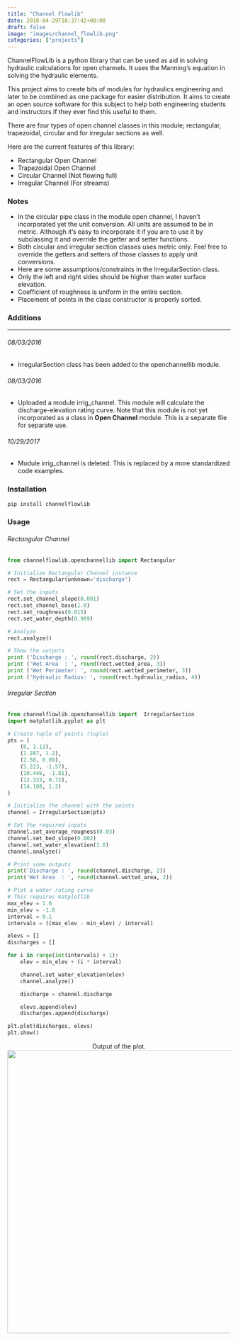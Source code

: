 ```yaml
---
title: "Channel Flowlib"
date: 2018-04-29T10:37:42+08:00
draft: false
image: "images/channel_flowlib.png"
categories: ["projects"]
---
```

ChannelFlowLib is a python library that can be used as aid in solving hydraulic calculations for open channels. It uses the Manning’s equation in solving the hydraulic elements.

This project aims to create bits of modules for hydraulics engineering and later to be combined as one package for easier distribution. It aims to create an open source software for this subject to help both engineering students and instructors if they ever find this useful to them.

There are four types of open channel classes in this module; rectangular, trapezoidal, circular and for irregular sections as well.

Here are the current features of this library:

- Rectangular Open Channel
- Trapezoidal Open Channel
- Circular Channel (Not flowing full)
- Irregular Channel (For streams)

### Notes
- In the circular pipe class in the module open channel, I haven’t incorporated yet the unit conversion. All units are assumed to be in metric. Although it’s easy to incorporate it if you are to use it by subclassing it and override the getter and setter functions.
- Both circular and irregular section classes uses metric only. Feel free to override the getters and setters of those classes to apply unit conversions.
- Here are some assumptions/constraints in the IrregularSection class.
 - Only the left and right sides should be higher than water surface elevation.
 - Coefficient of roughness is uniform in the entire section.
 - Placement of points in the class constructor is properly sorted.

### Additions
---
###### 08/03/2016
- IrregularSection class has been added to the openchannellib module.

###### 08/03/2016
- Uploaded a module irrig_channel. This module will calculate the discharge-elevation rating curve. Note that this module is not yet incorporated as a class in **Open Channel** module. This is a separate file for separate use.

###### 10/29/2017
- Module irrig_channel is deleted. This is replaced by a more standardized code examples.

### Installation
```python
pip install channelflowlib
```

### Usage
###### Rectangular Channel
```python
from channelflowlib.openchannellib import Rectangular

# Initialize Rectangular Channel instance
rect = Rectangular(unknown='discharge')

# Set the inputs
rect.set_channel_slope(0.001)
rect.set_channel_base(1.0)
rect.set_roughness(0.015)
rect.set_water_depth(0.989)

# Analyze
rect.analyze()

# Show the outputs
print ('Discharge : ', round(rect.discharge, 2))
print ('Wet Area  : ', round(rect.wetted_area, 3))
print ('Wet Perimeter: ', round(rect.wetted_perimeter, 3))
print ('Hydraulic Radius: ', round(rect.hydraulic_radius, 4))
```

###### Irregular Section
```python
from channelflowlib.openchannellib import  IrregularSection
import matplotlib.pyplot as plt

# Create tuple of points (tuple)
pts = (
    (0, 1.13),
    (1.287, 1.2),
    (2.58, 0.09),
    (5.223, -1.57),
    (10.446, -1.81),
    (12.333, 0.72),
    (14.188, 1.2)
)

# Initialize the channel with the points
channel = IrregularSection(pts)

# Set the required inputs
channel.set_average_rougness(0.03)
channel.set_bed_slope(0.002)
channel.set_water_elevation(1.0)
channel.analyze()

# Print some outputs
print('Discharge : ', round(channel.discharge, 2))
print('Wet Area  : ', round(channel.wetted_area, 2))

# Plot a water rating curve
# This requires matplotlib
max_elev = 1.0
min_elev = -1.0
interval = 0.1
intervals = ((max_elev - min_elev) / interval)

elevs = []
discharges = []

for i in range(int(intervals) + 1):
    elev = min_elev + (i * interval)

    channel.set_water_elevation(elev)
    channel.analyze()

    discharge = channel.discharge

    elevs.append(elev)
    discharges.append(discharge)

plt.plot(discharges, elevs)
plt.show()
```

<center>Output of the plot.</center>

<img src="/images/channel_flowlib.png" width="640"/>
